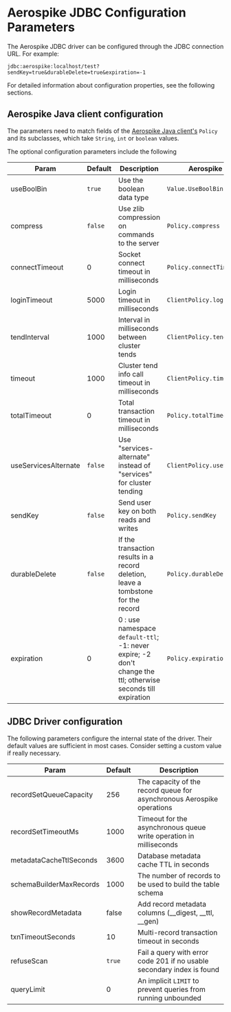 # Aerospike JDBC Configuration Parameters

The Aerospike JDBC driver can be configured through the JDBC connection URL. For example:

`jdbc:aerospike:localhost/test?sendKey=true&durableDelete=true&expiration=-1`

For detailed information about configuration properties, see the following sections.

## Aerospike Java client configuration

The parameters need to match fields of the [Aerospike Java client's](https://javadoc.io/doc/com.aerospike/aerospike-client/latest/index.html)
`Policy` and its subclasses, which take `String`, `int` or `boolean` values.

The optional configuration parameters include the following

| Param                | Default | Description                                                                                                   | Aerospike Java Client               |
|----------------------|---------|---------------------------------------------------------------------------------------------------------------|-------------------------------------|
| useBoolBin           | `true`  | Use the boolean data type                                                                                     | `Value.UseBoolBin`                  |
| compress             | `false` | Use zlib compression on commands to the server                                                                | `Policy.compress`                   |
| connectTimeout       | 0       | Socket connect timeout in milliseconds                                                                        | `Policy.connectTimeout`             |
| loginTimeout         | 5000    | Login timeout in milliseconds                                                                                 | `ClientPolicy.loginTimeout`         |
| tendInterval         | 1000    | Interval in milliseconds between cluster tends                                                                | `ClientPolicy.tendInterval`         |
| timeout              | 1000    | Cluster tend info call timeout in milliseconds                                                                | `ClientPolicy.timeout`              |
| totalTimeout         | 0       | Total transaction timeout in milliseconds                                                                     | `Policy.totalTimeout`               |
| useServicesAlternate | `false` | Use "services-alternate" instead of "services" for cluster tending                                            | `ClientPolicy.useServicesAlternate` |
| sendKey              | `false` | Send user key on both reads and writes                                                                        | `Policy.sendKey`                    |
| durableDelete        | `false` | If the transaction results in a record deletion, leave a tombstone for the record                             | `Policy.durableDelete`              |
| expiration           | 0       | 0 : use namespace `default-ttl`; -1: never expire; -2 don't change the ttl; otherwise seconds till expiration | `Policy.expiration`                 |

## JDBC Driver configuration

The following parameters configure the internal state of the driver.
Their default values are sufficient in most cases.
Consider setting a custom value if really necessary.

| Param                   | Default | Description                                                            |
|-------------------------|---------|------------------------------------------------------------------------|
| recordSetQueueCapacity  | 256     | The capacity of the record queue for asynchronous Aerospike operations |
| recordSetTimeoutMs      | 1000    | Timeout for the asynchronous queue write operation in milliseconds     |
| metadataCacheTtlSeconds | 3600    | Database metadata cache TTL in seconds                                 |
| schemaBuilderMaxRecords | 1000    | The number of records to be used to build the table schema             |
| showRecordMetadata      | false   | Add record metadata columns (__digest, __ttl, __gen)                   |
| txnTimeoutSeconds       | 10      | Multi-record transaction timeout in seconds                            |
| refuseScan              | `true`  | Fail a query with error code 201 if no usable secondary index is found |
| queryLimit              | 0       | An implicit `LIMIT` to prevent queries from running unbounded          |
